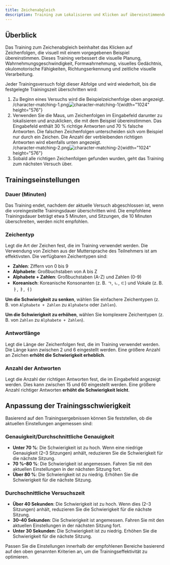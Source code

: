 ```yaml
---
title: Zeichenabgleich
description: Training zum Lokalisieren und Klicken auf übereinstimmende Zeichen aus visuell ähnlichen Optionen
---
```


## Überblick

Das Training zum Zeichenabgleich beinhaltet das Klicken auf Zeichenfolgen, die visuell mit einem vorgegebenen Beispiel übereinstimmen. Dieses Training verbessert die visuelle Planung, Wahrnehmungsgeschwindigkeit, Formwahrnehmung, visuelles Gedächtnis, okulomotorische Fähigkeiten, Richtungserkennung und zeitliche visuelle Verarbeitung.

Jeder Trainingsversuch folgt dieser Abfolge und wird wiederholt, bis die festgelegte Trainingszeit überschritten wird:

1. Zu Beginn eines Versuchs wird die Beispielzeichenfolge oben angezeigt.\
   /character-matching-1.png![character-matching-1](){width="1024" height="576"}
2. Verwenden Sie die Maus, um Zeichenfolgen im Eingabefeld darunter zu lokalisieren und anzuklicken, die mit dem Beispiel übereinstimmen. Das Eingabefeld enthält 30 % richtige Antworten und 70 % falsche Antworten. Die falschen Zeichenfolgen unterscheiden sich vom Beispiel nur durch ein Zeichen. Die Anzahl der verbleibenden richtigen Antworten wird ebenfalls unten angezeigt.\
   /character-matching-2.png![character-matching-2](){width="1024" height="576"}
3. Sobald alle richtigen Zeichenfolgen gefunden wurden, geht das Training zum nächsten Versuch über.

## Trainingseinstellungen

### Dauer (Minuten)

Das Training endet, nachdem der aktuelle Versuch abgeschlossen ist, wenn die voreingestellte Trainingsdauer überschritten wird. Die empfohlene Trainingsdauer beträgt etwa 5 Minuten, und Sitzungen, die 10 Minuten überschreiten, werden nicht empfohlen.

### Zeichentyp

Legt die Art der Zeichen fest, die im Training verwendet werden. Die Verwendung von Zeichen aus der Muttersprache des Teilnehmers ist am effektivsten. Die verfügbaren Zeichentypen sind:

- **Zahlen**: Ziffern von 0 bis 9
- **Alphabete**: Großbuchstaben von A bis Z
- **Alphabete + Zahlen**: Großbuchstaben (A-Z) und Zahlen (0-9)
- **Koreanisch**: Koreanische Konsonanten (z. B. ㄱ, ㄴ, ㄷ) und Vokale (z. B. ㅏ, ㅑ, ㅓ)

**Um die Schwierigkeit zu senken**, wählen Sie einfachere Zeichentypen (z. B. von `Alphabete + Zahlen` zu `Alphabete` oder `Zahlen`).

**Um die Schwierigkeit zu erhöhen**, wählen Sie komplexere Zeichentypen (z. B. von `Zahlen` zu `Alphabete + Zahlen`).

### Antwortlänge

Legt die Länge der Zeichenfolgen fest, die im Training verwendet werden. Die Länge kann zwischen 2 und 6 eingestellt werden. Eine größere Anzahl an Zeichen **erhöht die Schwierigkeit erheblich**.

### Anzahl der Antworten

Legt die Anzahl der richtigen Antworten fest, die im Eingabefeld angezeigt werden. Dies kann zwischen 15 und 60 eingestellt werden. Eine größere Anzahl richtiger Antworten **erhöht die Schwierigkeit leicht**.

## Anpassung der Trainingsschwierigkeit

Basierend auf den Trainingsergebnissen können Sie feststellen, ob die aktuellen Einstellungen angemessen sind:

### Genauigkeit/Durchschnittliche Genauigkeit

- **Unter 70 %**: Die Schwierigkeit ist zu hoch. Wenn eine niedrige Genauigkeit (2–3 Sitzungen) anhält, reduzieren Sie die Schwierigkeit für die nächste Sitzung.
- **70 %–80 %**: Die Schwierigkeit ist angemessen. Fahren Sie mit den aktuellen Einstellungen in der nächsten Sitzung fort.
- **Über 80 %**: Die Schwierigkeit ist zu niedrig. Erhöhen Sie die Schwierigkeit für die nächste Sitzung.

### Durchschnittliche Versuchszeit

- **Über 40 Sekunden**: Die Schwierigkeit ist zu hoch. Wenn dies (2–3 Sitzungen) anhält, reduzieren Sie die Schwierigkeit für die nächste Sitzung.
- **30–40 Sekunden**: Die Schwierigkeit ist angemessen. Fahren Sie mit den aktuellen Einstellungen in der nächsten Sitzung fort.
- **Unter 30 Sekunden**: Die Schwierigkeit ist zu niedrig. Erhöhen Sie die Schwierigkeit für die nächste Sitzung.

Passen Sie die Einstellungen innerhalb der empfohlenen Bereiche basierend auf den oben genannten Kriterien an, um die Trainingseffektivität zu optimieren.
